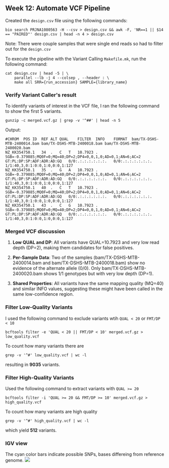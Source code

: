 ## Week 12: Automate VCF Pipeline
Created the `design.csv` file using the following commands:
```
bio search PRJNA1080563 -H --csv > design.csv && awk -F, 'NR==1 || $14 == "PAIRED"' design.csv | head -n 4 > design.csv
```
Note: There were couple samples that were single end reads so had to filter out for the `design.csv`

To execute the pipeline with the Variant Calling `Makefile.mk`, run the following command:
```
cat design.csv | head -5 | \
    parallel --lb -j 4 --colsep , --header : \
    make all SRR={run_accession} SAMPLE={library_name}
```
### Verify Variant Caller's result
To identify variants of interest in the VCF file, I ran the following command to show the first 5 variants.
```
gunzip -c merged.vcf.gz | grep -v '^##' | head -n 5
```
Output:
```
#CHROM	POS	ID	REF	ALT	QUAL	FILTER	INFO	FORMAT	bam/TX-DSHS-MTB-2400014.bam	bam/TX-DSHS-MTB-2400018.bam	bam/TX-DSHS-MTB-2400020.bam
NZ_KK354750.1	34	.	C	T	10.7923	.	SGB=-0.379885;MQ0F=0;MQ=40;DP=2;DP4=0,0,1,0;AD=0,1;AN=6;AC=2	GT:PL:DP:SP:ADF:ADR:AD:GQ	0/0:.:.:.:.:.:.:.	0/0:.:.:.:.:.:.:.	1/1:40,3,0:1:0:0,1:0,0:0,1:127
NZ_KK354750.1	35	.	G	A	10.7923	.	SGB=-0.379885;MQ0F=0;MQ=40;DP=2;DP4=0,0,1,0;AD=0,1;AN=6;AC=2	GT:PL:DP:SP:ADF:ADR:AD:GQ	0/0:.:.:.:.:.:.:.	0/0:.:.:.:.:.:.:.	1/1:40,3,0:1:0:0,1:0,0:0,1:127
NZ_KK354750.1	40	.	C	T	10.7923	.	SGB=-0.379885;MQ0F=0;MQ=40;DP=2;DP4=0,0,1,0;AD=0,1;AN=6;AC=2	GT:PL:DP:SP:ADF:ADR:AD:GQ	0/0:.:.:.:.:.:.:.	0/0:.:.:.:.:.:.:.	1/1:40,3,0:1:0:0,1:0,0:0,1:127
NZ_KK354750.1	43	.	C	G	10.7923	.	SGB=-0.379885;MQ0F=0;MQ=40;DP=2;DP4=0,0,1,0;AD=0,1;AN=6;AC=2	GT:PL:DP:SP:ADF:ADR:AD:GQ	0/0:.:.:.:.:.:.:.	0/0:.:.:.:.:.:.:.	1/1:40,3,0:1:0:0,1:0,0:0,1:127
```
### Merged VCF discussion
1. **Low QUAL and DP**:
All variants have QUAL=10.7923 and very low read depth (DP=2), making them candidates for false positives.

2. **Per-Sample Data**:
Two of the samples (bam/TX-DSHS-MTB-2400014.bam and bam/TX-DSHS-MTB-2400018.bam) show no evidence of the alternate allele (0/0).
Only bam/TX-DSHS-MTB-2400020.bam shows 1/1 genotypes but with very low depth (DP=1).
3. **Shared Properties**:
All variants have the same mapping quality (MQ=40) and similar INFO values, suggesting these might have been called in the same low-confidence region.

### Filter Low-Quality Variants
I used the following command to exclude variants wtih `QUAL < 20` or `FMT/DP < 10`
```
bcftools filter -e 'QUAL < 20 || FMT/DP < 10' merged.vcf.gz > low_quality.vcf
```
To count how many variants there are 
```
grep -v '^#' low_quality.vcf | wc -l
```
resulting in __9035__ variants.
### Filter High-Quality Variants
Used the following command to extract variants with `QUAL >= 20`
```
bcftools filter -i 'QUAL >= 20 && FMT/DP >= 10' merged.vcf.gz > high_quality.vcf
```
To count how many variants are high quality
```
grep -v '^#' high_quality.vcf | wc -l
```
which yield __512__ variants.

### IGV view 
The cyan color bars indicate possible SNPs, bases differeing from reference genome.
![](/image/vcf_view.png)
